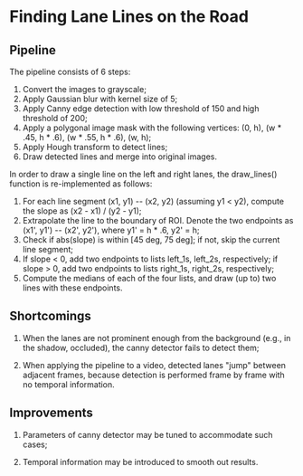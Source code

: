 # **Finding Lane Lines on the Road** 

## Pipeline

The pipeline consists of 6 steps:

1. Convert the images to grayscale;
2. Apply Gaussian blur with kernel size of 5;
3. Apply Canny edge detection with low threshold of 150 and high threshold of 200;
4. Apply a polygonal image mask with the following vertices: (0, h), (w * .45, h * .6), (w * .55, h * .6), (w, h);
5. Apply Hough transform to detect lines;
6. Draw detected lines and merge into original images.

In order to draw a single line on the left and right lanes, the draw_lines() function is re-implemented as follows:

1. For each line segment (x1, y1) -- (x2, y2) (assuming y1 < y2), compute the slope as (x2 - x1) / (y2 - y1);
2. Extrapolate the line to the boundary of ROI. Denote the two endpoints as (x1', y1') -- (x2', y2'), where y1' = h * .6, y2' = h;
3. Check if abs(slope) is within [45 deg, 75 deg]; if not, skip the current line segment;
4. If slope < 0, add two endpoints to lists left_1s, left_2s, respectively; if slope > 0, add two endpoints to lists right_1s, right_2s, respectively;
5. Compute the medians of each of the four lists, and draw (up to) two lines with these endpoints.

## Shortcomings

1. When the lanes are not prominent enough from the background (e.g., in the shadow, occluded), the canny detector fails to detect them;

2. When applying the pipeline to a video, detected lanes "jump" between adjacent frames, because detection is performed frame by frame with no temporal information. 

## Improvements

1. Parameters of canny detector may be tuned to accommodate such cases;

2. Temporal information may be introduced to smooth out results.
